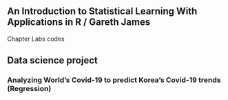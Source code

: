 ## An Introduction to Statistical Learning With Applications in R / Gareth James
Chapter Labs codes
<br>
## Data science project
### Analyzing World’s Covid-19 to predict Korea’s Covid-19 trends (Regression)

